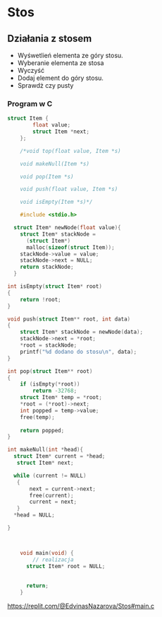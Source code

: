 # Stos
## Działania z stosem
- Wyśwetlień elementa ze góry stosu.
- Wyberanie elementa ze stosa
- Wyczyść
- Dodaj element do góry stosu.
- Sprawdż czy pusty

### Program w C
```C
struct Item {
        float value;
        struct Item *next;
    };

    /*void top(float value, Item *s)

    void makeNull(Item *s)

    void pop(Item *s)

    void push(float value, Item *s)

    void isEmpty(Item *s)*/

    #include <stdio.h>

  struct Item* newNode(float value){
    struct Item* stackNode = 
      (struct Item*)
      malloc(sizeof(struct Item));
    stackNode->value = value;
    stackNode->next = NULL;
    return stackNode;
  }

int isEmpty(struct Item* root)
{
    return !root;
}

void push(struct Item** root, int data)
{
    struct Item* stackNode = newNode(data);
    stackNode->next = *root;
    *root = stackNode;
    printf("%d dodano do stosu\n", data);
}

int pop(struct Item** root)
{
    if (isEmpty(*root))
        return -32768;
    struct Item* temp = *root;
    *root = (*root)->next;
    int popped = temp->value;
    free(temp);
  
    return popped;
}

int makeNull(int *head){
  struct Item* current = *head;
   struct Item* next;

  while (current != NULL)
   {
       next = current->next;
       free(current);
       current = next;
   }
  *head = NULL;

}



    void main(void) {
        // realizacja
      struct Item* root = NULL;
  
  
      return;
    }
```
https://replit.com/@EdvinasNazarova/Stos#main.c
